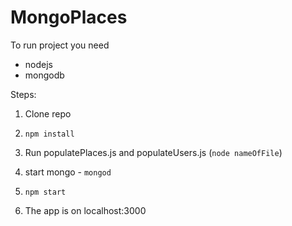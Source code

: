 # MongoPlaces

To run project you need
* nodejs
* mongodb

Steps:

1) Clone repo

2) ```npm install```

3) Run populatePlaces.js and populateUsers.js (```node nameOfFile```)

4) start mongo - ```mongod```

5) ```npm start```

6) The app is on localhost:3000
